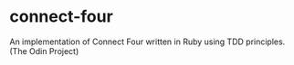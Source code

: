 # connect-four
An implementation of Connect Four written in Ruby using TDD principles. (The Odin Project)
